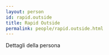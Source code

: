 ```yaml
---
layout: person
id: rapid.outside
title: Rapid Outside
permalink: people/rapid.outside.html
---
```


Dettagli della persona